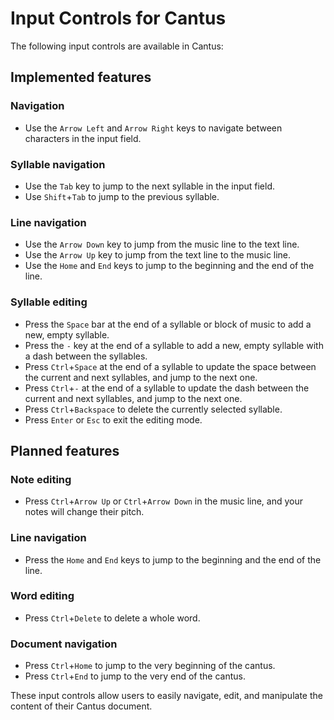 # Input Controls for Cantus

The following input controls are available in Cantus:

## Implemented features

### Navigation
- Use the `Arrow Left` and `Arrow Right` keys to navigate between characters in the input field.

### Syllable navigation
- Use the `Tab` key to jump to the next syllable in the input field.
- Use `Shift`+`Tab` to jump to the previous syllable.

### Line navigation
- Use the `Arrow Down` key to jump from the music line to the text line.
- Use the `Arrow Up` key to jump from the text line to the music line.
- Use the `Home` and `End` keys to jump to the beginning and the end of the line.

### Syllable editing
- Press the `Space` bar at the end of a syllable or block of music to add a new, empty syllable.
- Press the `-` key at the end of a syllable to add a new, empty syllable with a dash between the syllables.
- Press `Ctrl`+`Space` at the end of a syllable to update the space between the current and next syllables, and jump to the next one.
- Press `Ctrl`+`-` at the end of a syllable to update the dash between the current and next syllables, and jump to the next one.
- Press `Ctrl`+`Backspace` to delete the currently selected syllable.
- Press `Enter` or `Esc` to exit the editing mode.

## Planned features

### Note editing
- Press `Ctrl`+`Arrow Up` or `Ctrl`+`Arrow Down` in the music line, and your notes will change their pitch.

### Line navigation
- Press the `Home` and `End` keys to jump to the beginning and the end of the line.

### Word editing
- Press `Ctrl`+`Delete` to delete a whole word.

### Document navigation
- Press `Ctrl`+`Home` to jump to the very beginning of the cantus.
- Press `Ctrl`+`End` to jump to the very end of the cantus.

These input controls allow users to easily navigate, edit, and manipulate the content of their Cantus document.
